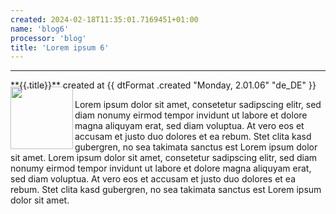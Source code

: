 ```yaml
---
created: 2024-02-18T11:35:01.7169451+01:00
name: 'blog6'
processor: 'blog'
title: 'Lorem ipsum 6'
---
```

<hr/>
**{{.title}}** created at {{ dtFormat .created "Monday, 2.01.06" "de_DE" }}

<img loading="lazy" style="margin-top: -20px;" align="left" src="/images/platine.png" alt="" width="100px"/>Lorem ipsum dolor sit amet, consetetur sadipscing elitr, sed diam nonumy eirmod tempor invidunt ut labore et dolore magna aliquyam erat, sed diam voluptua. At vero eos et accusam et justo duo dolores et ea rebum. Stet clita kasd gubergren, no sea takimata sanctus est Lorem ipsum dolor sit amet. Lorem ipsum dolor sit amet, consetetur sadipscing elitr, sed diam nonumy eirmod tempor invidunt ut labore et dolore magna aliquyam erat, sed diam voluptua. At vero eos et accusam et justo duo dolores et ea rebum. Stet clita kasd gubergren, no sea takimata sanctus est Lorem ipsum dolor sit amet.
